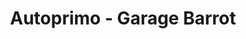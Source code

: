 ---
title: "Autoprimo - Garage Barrot"
url: /domblans/autoprimo-garage-barrot/
shop: Autowerkstatt
---